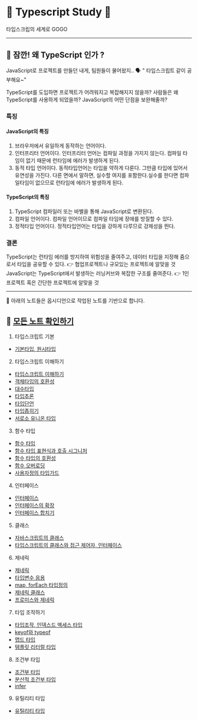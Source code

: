 # 📖 Typescript Study 📖

타입스크립의 세계로 GOGO

<hr />

## 🤔 잠깐! 왜 TypeScript 인가 ?

JavaScript로 프로젝트를 만들던 내게, 팀원들이 물어왔지..
🗣️ " 타입스크립트 같이 공부해요~"

TypeScript를 도입하면 프로젝트가 어려워지고 복잡해지지 않을까? 사람들은 왜 TypeScript를 사용하게 되었을까? JavaScript의 어떤 단점을 보완해줄까?

### 특징

#### JavaScript의 특징

1. 브라우저에서 유일하게 동작하는 언어이다.
2. 인터프리터 언어이다.
   인터프리터 언어는 컴파일 과정을 가지지 않는다. 컴파일 타임이 없기 때문에 런타임에 에러가 발생하게 된다.
3. 동적 타입 언어이다.
   동적타입언어는 타입을 약하게 다룬다. 그만큼 타입에 있어서 유연성을 가진다.
   다른 면에서 말하면, 실수할 여지를 포함한다.실수를 한다면 컴파일타임이 없으므로 런타임에 에러가 발생하게 된다.

#### TypeScript의 특징

1. TypeScript 컴파일러 또는 바벨을 통해 JavaScript로 변환된다.
2. 컴파일 언어이다.
   컴파일 언어이므로 컴파일 타임에 장애를 방질할 수 있다.
3. 정적타입 언어이다.
   정적타입언어는 타입을 강하게 다루므로 강제성을 띈다.

### 결론

TypeScript는 런타임 에러를 방지하여 위험성을 줄여주고, 데이터 타입을 지정해 줌으로서 타입을 공유할 수 있다. 👉 협업프로젝트나 규모있는 프로젝트에 알맞을 것
<br />
JavaScript는 TypeScript에서 발생하는 러닝커브와 복잡한 구조를 줄여준다. 👉 1인 프로젝트 혹은 간단한 프로젝트에 알맞을 것

<hr />

👀 아래의 노트들은 옵시디언으로 작업된 노트를 기반으로 합니다.

## 📍 [모든 노트 확인하기](./Memos)

1. 타입스크립트 기본

- [기본타입, 원시타입](./Memos/2.1%20기본%20타입,%20원시타입.md)

2. 타입스크립트 이해하기

- [ 타입스크립트 이해하기](./Memos/3.1%20타입스크립트%20이해하기.md)
- [ 객체타입의 호환성](./Memos/3.2%20객체타입의%20호환성.md)
- [ 대수타입 ](./Memos/3.3%20대수타입.md)
- [ 타입추론 ](./Memos/3.4%20타입%20추론.md)
- [ 타입단언 ](./Memos/3.5%20타입%20단언.md)
- [ 타입좁히기 ](./Memos/3.6%20타입%20좁히기.md)
- [ 서로소 유니온 타입 ](./Memos/3.7%20서로소%20유니온%20타입.md)

3. 함수 타입

- [ 함수 타입 ](./Memos/4.1%20함수%20타입.md)
- [ 함수 타입 표현식과 호출 시그니처 ](./Memos/4.2%20함수%20타입%20표현식과%20호출%20시그니처.md)
- [ 함수 타입의 호환성 ](./Memos/4.3%20함수타입의%20호환성.md)
- [ 함수 오버로딩 ](./Memos/4.4%20함수%20오버로딩.md)
- [ 사용자정의 타입가드 ](./Memos/4.5%20사용자정의%20타입가드.md)

4. 인터페이스

- [ 인터페이스 ](./Memos/5.1%20인터페이스.md)
- [ 인터페이스의 확장 ](<./Memos/5.2%20인터페이스%20확장%20(extends).md>)
- [ 인터페이스 합치기 ](./Memos/5.3%20인터페이스%20합치기.md)

5. 클래스

- [ 자바스크립트의 클래스 ](./Memos/6.1%20자바스크립트의%20클래스소개.md)
- [ 타입스크립트의 클래스와 접근 제어자, 인터페이스 ](./Memos/6.2%20타입스크립트의%20클래스와%20접근%20제어자,%20인터페이스.md)

6. 제네릭

- [ 제네릭 ](./Memos/7.0%20제네릭%20소개.md)
- [ 타입변수 응용 ](./Memos/7.1%20타입변수%20응용.md)
- [ map, forEach 타입정의 ](./Memos/7.2%20map,%20forEach%20타입%20정의하기.md)
- [ 제네릭 클래스 ](./Memos/7.3%20제네릭%20인터페이스,%20타입별칭.md)
- [ 프로미스와 제네릭 ](./Memos/7.4%20제네릭%20클래스.md)

7. 타입 조작하기

- [ 타입조작, 인덱스드 엑세스 타입 ](./Memos/8.1%20타입조작,%20인덱스드%20엑세스%20타입.md)
- [ keyof와 typeof](./Memos/8.2%20keyof%20&%20typeof%20연산자.md)
- [ 맵드 타입 ](./Memos/8.3%20맵드%20타입.md)
- [ 템플릿 리터럴 타입](./Memos/8.4%20템플릿%20리터럴%20타입.md)

8. 조건부 타입

- [ 조건부 타입 ](./Memos/9.0%20조건부%20타입.md)
- [ 분산적 조건부 타입](./Memos/9.1%20분산적%20조건부%20타입.md)
- [ infer ](./Memos/9.2%20infer.md)

9. 유틸리티 타입

- [ 유틸리티 타입 ](./Memos/10.1%20유틸리티%20타입.md)
